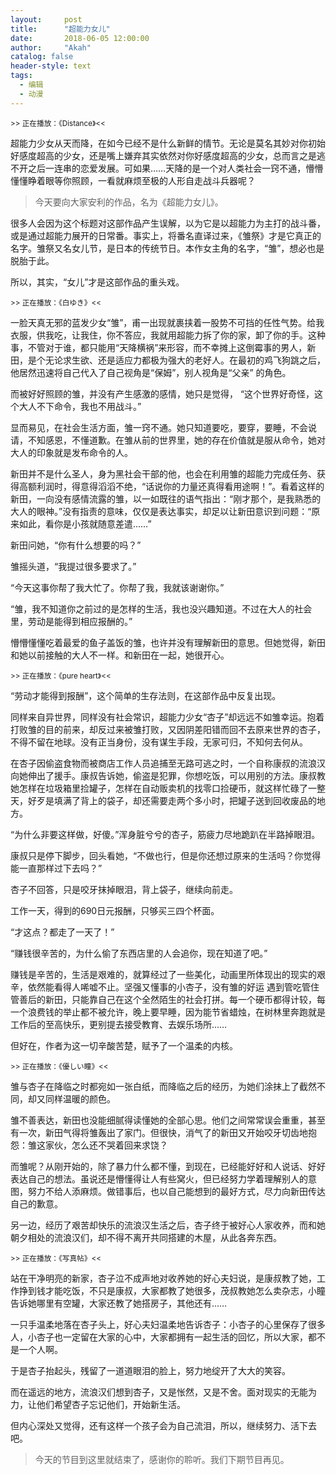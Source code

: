 ```yaml
---
layout:     post
title:      "超能力女儿"
date:       2018-06-05 12:00:00
author:     "Akah"
catalog: false
header-style: text
tags:
  - 编辑
  - 动漫
---
```


<small> >> 正在播放：《Distance》<< </small>

超能力少女从天而降，在如今已经不是什么新鲜的情节。无论是莫名其妙对你初始好感度超高的少女，还是嘴上嫌弃其实依然对你好感度超高的少女，总而言之是逃不开之后一连串的恋爱发展。可如果……天降的是一个对人类社会一窍不通，懵懵懂懂睁着眼等你照顾，一看就麻烦至极的人形自走战斗兵器呢？



> 今天要向大家安利的作品，名为《超能力女儿》。



很多人会因为这个标题对这部作品产生误解，以为它是以超能力为主打的战斗番，或是通过超能力展开的日常番。事实上，将番名直译过来，《雏祭》才是它真正的名字。雏祭又名女儿节，是日本的传统节日。本作女主角的名字，“雏”，想必也是脱胎于此。

所以，其实，“女儿”才是这部作品的重头戏。

 

<small> >> 正在播放：《白ゆき》<< </small>

一脸天真无邪的蓝发少女“雏”，甫一出现就裹挟着一股势不可挡的任性气势。给我衣服，供我吃，让我住，你不答应，我就用超能力拆了你的家，卸了你的手。这种事，不管对于谁，都只能用“天降横祸”来形容，而不幸摊上这倒霉事的男人，新田，是个无论求生欲、还是适应力都极为强大的老好人。在最初的鸡飞狗跳之后，他居然迅速将自己代入了自己视角是“保姆”，别人视角是“父亲” 的角色。

而被好好照顾的雏，并没有产生感激的感情，她只是觉得， “这个世界好奇怪，这个大人不下命令，我也不用战斗。”

显而易见，在社会生活方面，雏一窍不通。她只知道要吃，要穿，要睡，不会说请，不知感恩，不懂道歉。在雏从前的世界里，她的存在价值就是服从命令，她对大人的印象就是发布命令的人。

 

新田并不是什么圣人，身为黑社会干部的他，也会在利用雏的超能力完成任务、获得高额利润时，得意得滔滔不绝，“话说你的力量还真得看用途啊！”。看着这样的新田，一向没有感情流露的雏，以一如既往的语气指出：“刚才那个，是我熟悉的大人的眼神。”没有指责的意味，仅仅是表达事实，却足以让新田意识到问题：“原来如此，看你是小孩就随意差遣……”

新田问她，“你有什么想要的吗？” 

雏摇头道，“我提过很多要求了。” 

“今天这事你帮了我大忙了。你帮了我，我就该谢谢你。”

“雏，我不知道你之前过的是怎样的生活，我也没兴趣知道。不过在大人的社会里，劳动是能得到相应报酬的。”

懵懵懂懂吃着最爱的鱼子盖饭的雏，也许并没有理解新田的意思。但她觉得，新田和她以前接触的大人不一样。和新田在一起，她很开心。

 

<small> >> 正在播放：《pure heart》<< </small>

“劳动才能得到报酬”，这个简单的生存法则，在这部作品中反复出现。

同样来自异世界，同样没有社会常识，超能力少女“杏子”却远远不如雏幸运。抱着打败雏的目的前来，却反过来被雏打败，又因阴差阳错而回不去原来世界的杏子，不得不留在地球。没有正当身份，没有谋生手段，无家可归，不知何去何从。

在杏子因偷盗食物而被商店工作人员追捕至无路可逃之时，一个自称康叔的流浪汉向她伸出了援手。康叔告诉她，偷盗是犯罪，你想吃饭，可以用别的方法。康叔教她怎样在垃圾箱里捡罐子，怎样在自动贩卖机的找零口捡硬币，就这样忙碌了一整天，好歹是填满了背上的袋子，却还需要走两个多小时，把罐子送到回收废品的地方。

“为什么非要这样做，好傻。”浑身脏兮兮的杏子，筋疲力尽地跪趴在半路掉眼泪。

康叔只是停下脚步，回头看她，“不做也行，但是你还想过原来的生活吗？你觉得能一直那样过下去吗？”

杏子不回答，只是咬牙抹掉眼泪，背上袋子，继续向前走。

工作一天，得到的690日元报酬，只够买三四个杯面。

“才这点？都走了一天了！”

“赚钱很辛苦的，为什么偷了东西店里的人会追你，现在知道了吧。”

赚钱是辛苦的，生活是艰难的，就算经过了一些美化，动画里所体现出的现实的艰辛，依然能看得人唏嘘不止。坚强又懂事的小杏子，没有雏的好运 遇到管吃管住管善后的新田，只能靠自己在这个全然陌生的社会打拼。每一个硬币都得计较，每一个浪费钱的举止都不被允许，晚上要早睡，因为能节省蜡烛，在树林里奔跑就是工作后的至高快乐，更别提去接受教育、去娱乐场所……

但好在，作者为这一切辛酸苦楚，赋予了一个温柔的内核。

 

<small> >> 正在播放：《優しい瞳》<< </small>

雏与杏子在降临之时都宛如一张白纸，而降临之后的经历，为她们涂抹上了截然不同，却又同样温暖的颜色。

雏不善表达，新田也没能细腻得读懂她的全部心思。他们之间常常误会重重，甚至有一次，新田气得将雏轰出了家门。但很快，消气了的新田又开始咬牙切齿地抱怨：雏这家伙，怎么还不哭着回来求饶？

而雏呢？从刚开始的，除了暴力什么都不懂，到现在，已经能好好和人说话、好好表达自己的想法。虽说还是懵懂得让人有些窝火，但已经努力学着理解别人的意图，努力不给人添麻烦。做错事后，也以自己能想到的最好方式，尽力向新田传达自己的歉意。

另一边，经历了艰苦却快乐的流浪汉生活之后，杏子终于被好心人家收养，而和她朝夕相处的流浪汉们，却不得不离开共同搭建的木屋，从此各奔东西。



<small> >> 正在播放：《写真帖》<< </small>

站在干净明亮的新家，杏子泣不成声地对收养她的好心夫妇说，是康叔教了她，工作挣到钱才能吃饭，不只是康叔，大家都教了她很多，茂叔教她怎么卖杂志，小瞳告诉她哪里有空罐，大家还教了她搭房子，其他还有……

一只手温柔地落在杏子头上，好心夫妇温柔地告诉杏子：小杏子的心里保存了很多人，小杏子也一定留在大家的心中，大家都拥有一起生活的回忆，所以大家，都不是一个人啊。

于是杏子抬起头，残留了一道道眼泪的脸上，努力地绽开了大大的笑容。

而在遥远的地方，流浪汉们想到杏子，又是怅然，又是不舍。面对现实的无能为力，让他们希望杏子忘记他们，开始新生活。

但内心深处又觉得，还有这样一个孩子会为自己流泪，所以，继续努力、活下去吧。




> 今天的节目到这里就结束了，感谢你的聆听。我们下期节目再见。



